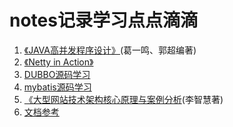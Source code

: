 notes记录学习点点滴滴
=================
1. [《JAVA高并发程序设计》](note1/JAVA高并发程序设计.md)(葛一鸣、郭超编著)
2. [《Netty in Action》](note2/Netty%20in%20Action.md)
3. [DUBBO源码学习](note3/DUBBO源码学习.md)
4. [mybatis源码学习](note4/mybatis源码学习.md)
5. [《大型网站技术架构核心原理与案例分析](note5/大型网站技术架构核心原理与案例分析.md)(李智慧著)
6. [文档参考](doc.md)